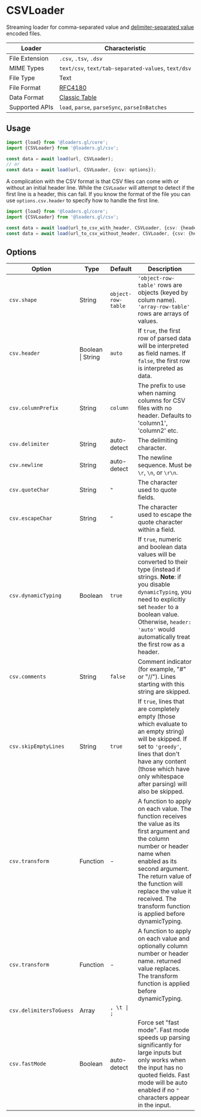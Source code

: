 # CSVLoader

Streaming loader for comma-separated value and [delimiter-separated value](https://en.wikipedia.org/wiki/Delimiter-separated_values) encoded files.

| Loader         | Characteristic                                       |
| -------------- | ---------------------------------------------------- |
| File Extension | `.csv`, `.tsv`, `.dsv`                               |
| MIME Types     | `text/csv`, `text/tab-separated-values`, `text/dsv`  |
| File Type      | Text                                                 |
| File Format    | [RFC4180](https://tools.ietf.org/html/rfc4180)       |
| Data Format    | [Classic Table](/docs/specifications/category-table) |
| Supported APIs | `load`, `parse`, `parseSync`, `parseInBatches`       |

## Usage

```typescript
import {load} from '@loaders.gl/core';
import {CSVLoader} from '@loaders.gl/csv';

const data = await load(url, CSVLoader);
// or
const data = await load(url, CSVLoader, {csv: options});
```

A complication with the CSV format is that CSV files can come with or without an initial header line. While the `CSVLoader` will attempt to detect if the first line is a header, this can fail. If you know the format of the file you can use `options.csv.header` to specify how to handle the first line.

```typescript
import {load} from '@loaders.gl/core';
import {CSVLoader} from '@loaders.gl/csv';

const data = await load(url_to_csv_with_header, CSVLoader, {csv: {header: true});
const data = await load(url_to_csv_without_header, CSVLoader, {csv: {header: false});
```

## Options

| Option                  | Type              | Default            | Description                                                                                                                                                                                                                                                                                     |
| ----------------------- | ----------------- | ------------------ | ----------------------------------------------------------------------------------------------------------------------------------------------------------------------------------------------------------------------------------------------------------------------------------------------- |
| `csv.shape`             | String            | `object-row-table` | `'object-row-table'` rows are objects (keyed by colum name). `'array-row-table'` rows are arrays of values.                                                                                                                                                                                     |
| `csv.header`            | Boolean \| String | `auto`             | If `true`, the first row of parsed data will be interpreted as field names. If `false`, the first row is interpreted as data.                                                                                                                                                                   |
| `csv.columnPrefix`      | String            | `column`           | The prefix to use when naming columns for CSV files with no header. Defaults to 'column1', 'column2' etc.                                                                                                                                                                                       |
| `csv.delimiter`         | String            | auto-detect        | The delimiting character.                                                                                                                                                                                                                                                                       |
| `csv.newline`           | String            | auto-detect        | The newline sequence. Must be `\r`, `\n`, or `\r\n`.                                                                                                                                                                                                                                            |
| `csv.quoteChar`         | String            | `"`                | The character used to quote fields.                                                                                                                                                                                                                                                             |
| `csv.escapeChar`        | String            | `"`                | The character used to escape the quote character within a field.                                                                                                                                                                                                                                |
| `csv.dynamicTyping`     | Boolean           | `true`             | If `true`, numeric and boolean data values will be converted to their type (instead if strings. **Note**: if you disable `dynamicTyping`, you need to explicitly set `header` to a boolean value. Otherwise, `header: 'auto'` would automatically treat the first row as a header.              |
| `csv.comments`          | String            | `false`            | Comment indicator (for example, "#" or "//"). Lines starting with this string are skipped.                                                                                                                                                                                                      |
| `csv.skipEmptyLines`    | String            | `true`             | If `true`, lines that are completely empty (those which evaluate to an empty string) will be skipped. If set to `'greedy'`, lines that don't have any content (those which have only whitespace after parsing) will also be skipped.                                                            |
| `csv.transform`         | Function          | -                  | A function to apply on each value. The function receives the value as its first argument and the column number or header name when enabled as its second argument. The return value of the function will replace the value it received. The transform function is applied before dynamicTyping. |
| `csv.transform`         | Function          | -                  | A function to apply on each value and optionally column number or header name. returned value replaces. The transform function is applied before dynamicTyping.                                                                                                                                 |
| `csv.delimitersToGuess` | Array             | `, \t \| ;`        |                                                                                                                                                                                                                                                                                                 | An array of delimiters to guess from if the `delimiter` option is not set. |
| `csv.fastMode`          | Boolean           | auto-detect        | Force set "fast mode". Fast mode speeds up parsing significantly for large inputs but only works when the input has no quoted fields. Fast mode will be auto enabled if no `"` characters appear in the input.                                                                                  |
